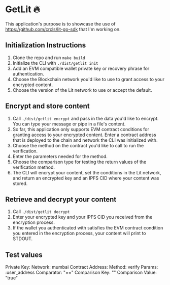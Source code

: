 # GetLit 🔥

This application's purpose is to showcase the use of
https://github.com/crcls/lit-go-sdk that I'm working on.

## Initialization Instructions

1. Clone the repo and run `make build`
2. Initialize the CLI with `./dist/getlit init`
3. Add an EVM compatible wallet private key or recovery phrase for
   authentication.
4. Choose the Blockchain network you'd like to use to grant access to
   your encrypted content.
5. Choose the version of the Lit network to use or accept the default.

## Encrypt and store content
1. Call `./dist/getlit encrypt` and pass in the data you'd like to
   encrypt. You can type your message or pipe in a file's content.
2. So far, this application only supports EVM contract conditions for
   granting access to your encrypted content. Enter a contract address
   that is deployed to the chain and network the CLI was initialized
   with.
3. Choose the method on the contract you'd like to call to run the
   verification.
4. Enter the parameters needed for the method.
5. Choose the comparison type for testing the return values of the
   verification method.
6. The CLI will encrypt your content, set the conditions in the Lit
   network, and return an encrypted key and an IPFS CID where your
   content was stored.

## Retrieve and decrypt your content
1. Call `./dist/getlit decrypt`
2. Enter your encrypted key and your IPFS CID you received from the
   encryption process.
3. If the wallet you authenticated with satisfies the EVM contract
   condition you entered in the encryption process, your content will
   print to STDOUT.

## Test values
Private Key: 
Network: mumbai
Contract Address: 
Method: verify
Params: :user_address
Comparator: "=="
Comparison Key: ""
Comparison Value: "true"
